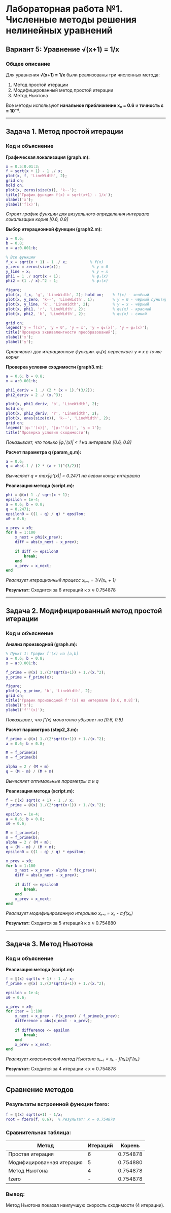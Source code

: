 # Лабораторная работа №1. Численные методы решения нелинейных уравнений
## Вариант 5: Уравнение √(x+1) = 1/x

### Общее описание
Для уравнения **√(x+1) = 1/x** были реализованы три численных метода:
1. Метод простой итерации
2. Модифицированный метод простой итерации  
3. Метод Ньютона

Все методы используют **начальное приближение x₀ = 0.6** и **точность ε = 10⁻⁴**.

---

## Задача 1. Метод простой итерации

### Код и объяснение

**Графическая локализация (graph.m):**
```matlab
x = 0.5:0.01:3;
f = sqrt(x + 1) - 1 ./ x;
plot(x, f, 'LineWidth', 2);
grid on;
hold on;
plot(x, zeros(size(x)), 'k--');
title('График функции f(x) = sqrt(x+1) - 1/x');
xlabel('x');
ylabel('f(x)');
```
*Строит график функции для визуального определения интервала локализации корня [0.6, 0.8]*

**Выбор итерационной функции (graph2.m):**
```matlab
a = 0.6;
b = 0.8;
x = a:0.001:b;

% Все функции
f_x = sqrt(x + 1) - 1 ./ x;          % f(x)
y_zero = zeros(size(x));              % y = 0
y_line = x;                           % y = x
phi1 = 1 ./ sqrt(x + 1);              % φ₁(x)
phi2 = (1 ./ x).^2 - 1;               % φ₂(x)

figure;
plot(x, f_x, 'g', 'LineWidth', 2); hold on;    % f(x) - зелёный
plot(x, y_zero, 'k--', 'LineWidth', 1);        % y = 0 - чёрный пунктир
plot(x, y_line, 'k', 'LineWidth', 2);          % y = x - чёрный
plot(x, phi1, 'r', 'LineWidth', 2);            % φ₁(x) - красный
plot(x, phi2, 'b', 'LineWidth', 2);            % φ₂(x) - синий

grid on;
legend('y = f(x)', 'y = 0', 'y = x', 'y = φ₁(x)', 'y = φ₂(x)');
title('Проверка эквивалентности преобразований');
xlabel('x');
ylabel('y');
```
*Сравнивает две итерационные функции. φ₁(x) пересекает y = x в точке корня*

**Проверка условия сходимости (graph3.m):**
```matlab
a = 0.6; b = 0.8;
x = a:0.001:b;

phi1_deriv = 1 ./ (2 * (x + 1).^(3/2));
phi2_deriv = 2 ./ (x.^3);

plot(x, phi1_deriv, 'b', 'LineWidth', 2);
hold on;
plot(x, phi2_deriv, 'r', 'LineWidth', 2);
plot(x, ones(size(x)), 'k--', 'LineWidth', 2);
grid on;
legend('|φ₁''(x)|', '|φ₂''(x)|', 'y = 1');
title('Проверка условия сходимости');
```
*Показывает, что только |φ₁'(x)| < 1 на интервале [0.6, 0.8]*

**Расчет параметра q (param_q.m):**
```matlab
a = 0.6;
q = abs(-1 / (2 * (a + 1)^(3/2)))
```
*Вычисляет q = max|φ'(x)| = 0.2471 на левом конце интервала*

**Реализация метода (script.m):**
```matlab
phi = @(x) 1 ./ sqrt(x + 1);
epsilon = 1e-4;
a = 0.6; b = 0.8;
q = 0.2471;
epsilon0 = ((1 - q) / q) * epsilon;
x0 = 0.6;

x_prev = x0;
for k = 1:100
    x_next = phi(x_prev);
    diff = abs(x_next - x_prev);
    
    if diff <= epsilon0
        break;
    end
    x_prev = x_next;
end
```
*Реализует итерационный процесс xₖ₊₁ = 1/√(xₖ + 1)*

**Результат:** Сходится за 6 итераций к x ≈ 0.754878

---

## Задача 2. Модифицированный метод простой итерации

### Код и объяснение

**Анализ производной (graph.m):**
```matlab
% Пункт 1: График f'(x) на [a,b]
a = 0.6; b = 0.8;
x = a:0.001:b;

f_prime = @(x) 1./(2*sqrt(x+1)) + 1./(x.^2);
y_prime = f_prime(x);

figure;
plot(x, y_prime, 'b', 'LineWidth', 2);
grid on;
title('График производной f''(x) на интервале [0.6, 0.8]');
xlabel('x');
ylabel('f''(x)');
```
*Показывает, что f'(x) монотонно убывает на [0.6, 0.8]*

**Расчет параметров (step2_3.m):**
```matlab
f_prime = @(x) 1./(2*sqrt(x+1)) + 1./(x.^2);
a = 0.6; b = 0.8;

M = f_prime(a)  
m = f_prime(b)  

alpha = 2 / (M + m)  
q = (M - m) / (M + m)  
```
*Вычисляет оптимальные параметры α и q*

**Реализация метода (script.m):**
```matlab
f = @(x) sqrt(x + 1) - 1 ./ x;
f_prime = @(x) 1./(2*sqrt(x+1)) + 1./(x.^2);

epsilon = 1e-4;
a = 0.6; b = 0.8;
x0 = 0.6;

M = f_prime(a);  
m = f_prime(b);  
alpha = 2 / (M + m);  
q = (M - m) / (M + m);  
epsilon0 = ((1 - q) / q) * epsilon;  

x_prev = x0;
for k = 1:100
    x_next = x_prev - alpha * f(x_prev);
    diff = abs(x_next - x_prev);
    
    if diff <= epsilon0
        break;
    end
    x_prev = x_next;
end
```
*Реализует модифицированную итерацию xₖ₊₁ = xₖ - α·f(xₖ)*

**Результат:** Сходится за 5 итераций к x ≈ 0.754880

---

## Задача 3. Метод Ньютона

### Код и объяснение

**Реализация метода (script.m):**
```matlab
f = @(x) sqrt(x + 1) - 1 ./ x;
f_prime = @(x) 1./(2*sqrt(x+1)) + 1./(x.^2);

epsilon = 1e-4;
x0 = 0.6;

x_prev = x0;
for iter = 1:100
    x_next = x_prev - f(x_prev) / f_prime(x_prev);
    difference = abs(x_next - x_prev);
    
    if difference <= epsilon
        break;
    end
    x_prev = x_next;
end
```
*Реализует классический метод Ньютона xₖ₊₁ = xₖ - f(xₖ)/f'(xₖ)*

**Результат:** Сходится за 4 итерации к x ≈ 0.754878

---

## Сравнение методов

### Результаты встроенной функции fzero:
```matlab
f = @(x) sqrt(x+1) - 1/x;
root = fzero(f, 0.6);  % Результат: x = 0.754878
```

### Сравнительная таблица:
| Метод | Итераций | Корень |
|-------|----------|---------|
| Простая итерация | 6 | 0.754878 |
| Модифицированная итерация | 5 | 0.754880 |
| Метод Ньютона | 4 | 0.754878 |
| fzero | - | 0.754878 |

### Вывод:
Метод Ньютона показал наилучшую скорость сходимости (4 итерации). 
